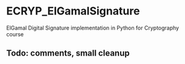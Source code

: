 # ECRYP_ElGamalSignature
ElGamal Digital Signature implementation in Python for Cryptography course

## Todo: comments, small cleanup